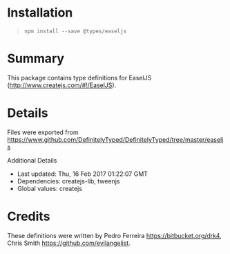 # Installation
> `npm install --save @types/easeljs`

# Summary
This package contains type definitions for EaselJS (http://www.createjs.com/#!/EaselJS).

# Details
Files were exported from https://www.github.com/DefinitelyTyped/DefinitelyTyped/tree/master/easeljs

Additional Details
 * Last updated: Thu, 16 Feb 2017 01:22:07 GMT
 * Dependencies: createjs-lib, tweenjs
 * Global values: createjs

# Credits
These definitions were written by Pedro Ferreira <https://bitbucket.org/drk4>, Chris Smith <https://github.com/evilangelist>.
